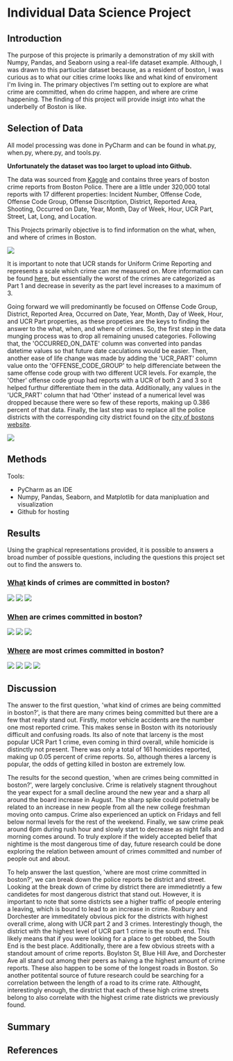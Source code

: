 # Individual Data Science Project
## Introduction
The purpose of this projecte is primarily a demonstration of my skill with Numpy, Pandas, and Seaborn using a real-life dataset example. Although, I was drawn to this partiuclar dataset because, as a resident of boston, I was curious as to what our cities crime looks like and what kind of enviroment I'm living in. The primary objectives I'm setting out to explore are what crime are committed, when do crime happen, and where are crime happening. The finding of this project will provide insigt into what the underbelly of Boston is like.


## Selection of Data
All model processing was done in PyCharm and can be found in what.py, when.py, where.py, and tools.py.

**Unfortunately the dataset was too larget to upload into Github.**

The data was sourced from [Kaggle](https://www.kaggle.com/datasets/AnalyzeBoston/crimes-in-boston) and contains three years of boston crime reports from Boston Police. There are a little under 320,000 total reports with 17 different properties: Incident Number, Offense Code, Offense Code Group, Offense Discritption, District, Reported Area, Shooting, Occurred on Date, Year, Month, Day of Week, Hour, UCR Part, Street, Lat, Long, and Location.

This Projects primarily objective is to find information on the what, when, and where of crimes in Boston. 

![](https://github.com/woodleighjATWIT/individualdatasciproject/blob/main/dataset_picture.PNG)

It is important to note that UCR stands for Uniform Crime Reporting and represents a scale which crime can me measured on. More information can be found [here](https://ucr.fbi.gov/crime-in-the-u.s/2011/crime-in-the-u.s.-2011/offense-definitions), but essentially the worst of the crimes are categorized as Part 1 and decrease in severity as the part level increases to a maximum of 3. 

Going forward we will predominantly be focused on Offense Code Group, District, Reported Area, Occurred on Date, Year, Month, Day of Week, Hour, and UCR Part properties, as these propeties are the keys to finding the answer to the what, when, and where of crimes. So, the first step in the data munging process was to drop all remaining unused categories. Following that, the 'OCCURRED_ON_DATE' column was converted into pandas datetime values so that future date caculations would be easier. Then, another ease of life change was made by adding the 'UCR_PART' column value onto the 'OFFENSE_CODE_GROUP' to help differenciate between the same offense code group with two different UCR levels. For example, the 'Other' offense code group had reports with a UCR of both 2 and 3 so it helped furthur differentiate them in the data. Additionally, any values in the 'UCR_PART' column that had 'Other' instead of a numerical level was dropped because there were so few of these reports, making up 0.386 percent of that data. Finally, the last step was to replace all the police districts with the corresponding city district found on the [city of bostons website](https://www.boston.gov/departments/police). 

![](https://github.com/woodleighjATWIT/individualdatasciproject/blob/main/data_munging_code.PNG)


## Methods
Tools:
  * PyCharm as an IDE 
  * Numpy, Pandas, Seaborn, and Matplotlib for data manipluation and visualization
  * Github for hosting 


## Results
Using the graphical representations provided, it is possible to answers a broad number of possible questions, including the questions this project set out to find the answers to.

### [What](https://github.com/woodleighjATWIT/individualdatasciproject/blob/main/what.py) kinds of crimes are committed in boston?
![](https://github.com/woodleighjATWIT/individualdatasciproject/blob/main/AllReportedCrimesbyOffense.png)
![](https://github.com/woodleighjATWIT/individualdatasciproject/blob/main/What_Top20CrimesOverTime.png)
![](https://github.com/woodleighjATWIT/individualdatasciproject/blob/main/What_CrimesOverTime.png)

### [When](https://github.com/woodleighjATWIT/individualdatasciproject/blob/main/when.py) are crimes committed in boston?
![](https://github.com/woodleighjATWIT/individualdatasciproject/blob/main/When_AverageNumberofAllCrimeByMonth.png)
![](https://github.com/woodleighjATWIT/individualdatasciproject/blob/main/When_AverageNumberofCrimeByDayofTheWeek.png)
![](https://github.com/woodleighjATWIT/individualdatasciproject/blob/main/When_AverageNumberofAllCrimeByHour.png)

### [Where](https://github.com/woodleighjATWIT/individualdatasciproject/blob/main/where.py) are most crimes committed in boston?
![](https://github.com/woodleighjATWIT/individualdatasciproject/blob/main/Where_AllCrimesbyDistrict.png)
![](https://github.com/woodleighjATWIT/individualdatasciproject/blob/main/Where_URCCrimesbyDistrict.png)
![](https://github.com/woodleighjATWIT/individualdatasciproject/blob/main/Where_URCCrimesbyStreet_3.png)
![](https://github.com/woodleighjATWIT/individualdatasciproject/blob/main/Where_AllCrimesbyStreet_3.png)


## Discussion
The answer to the first question, 'what kind of crimes are being committed in boston?', is that there are many crimes being committed but there are a few that really stand out. Firstly, motor vehicle accidents are the number one most reported crime. This makes sense in Boston with its notoriously difficult and confusing roads. Its also of note that larceny is the most popular UCR Part 1 crime, even coming in third overall, while homicide is distinctly not present. There was only a total of 161 homicides reported, making up 0.05 percent of crime reports. So, although theres a larceny is popular, the odds of getting killed in boston are extremely low.

The results for the second question, 'when are crimes being committed in boston?', were largely conclusive. Crime is relatively stagnent throughout the year expect for a small decline around the new year and a sharp all around the board increase in August. The sharp spike could potietnally be related to an increase in new people from all the new college freshman moving onto campus. Crime also experienced an uptick on Fridays and fell below normal levels for the rest of the weekend. Finally, we saw crime peak around 6pm during rush hour and slowly start to decrease as night falls and morning comes around. To truly explore if the widely accepted belief that nightime is the most dangerous time of day, future research could be done exploring the relation between amount of crimes committed and number of people out and about. 

To help answer the last question, 'where are most crime committed in boston?', we can break down the police reports be district and street. Looking at the break down of crime by district there are immedietntly a few candidetes for most dangerous district that stand out. However, it is important to note that some districts see a higher traffic of people entering a leaving, which is bound to lead to an increase in crime. Roxbury and Dorchester are immeditately obvious pick for the districts with highest overall crime, along with UCR part 2 and 3 crimes. Interestingly though, the district with the highest level of UCR part 1 crime is the south end. This likely means that if you were looking for a place to get robbed, the South End is the best place. Additionally, there are a few obvious streets with a standout amount of crime reports. Boylston St, Blue Hill Ave, and Dorchester Ave all stand out among their peers as haivng a the highest amount of crime reports. These also happen to be some of the longest roads in Boston. So another potitental source of future research could be searching for a correlation between the length of a road to its crime rate. Althought, interestingly enough, the dirstrict that each of these high crime streets belong to also correlate with the highest crime rate districts we previously found.



## Summary


## References

